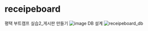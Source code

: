 # receipeboard
평택 부트캠프 실습2_게시판 만들기
![image](https://github.com/miyaey/receipeboard/assets/148731548/2573b41b-5a23-424a-a6f2-11220876f10c)
DB 설계
![receipeboard_db](https://github.com/miyaey/receipeboard/assets/148731548/98ca61d0-b92a-44cb-9953-76bf36b5c54b)
